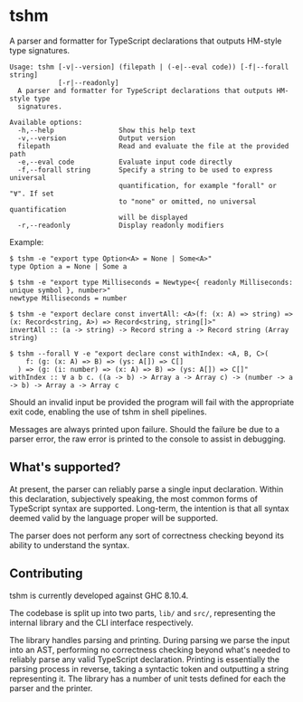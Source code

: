 # tshm

A parser and formatter for TypeScript declarations that outputs HM-style type signatures.

```
Usage: tshm [-v|--version] (filepath | (-e|--eval code)) [-f|--forall string]
            [-r|--readonly]
  A parser and formatter for TypeScript declarations that outputs HM-style type
  signatures.

Available options:
  -h,--help                Show this help text
  -v,--version             Output version
  filepath                 Read and evaluate the file at the provided path
  -e,--eval code           Evaluate input code directly
  -f,--forall string       Specify a string to be used to express universal
                           quantification, for example "forall" or "∀". If set
                           to "none" or omitted, no universal quantification
                           will be displayed
  -r,--readonly            Display readonly modifiers
```

Example:

```
$ tshm -e "export type Option<A> = None | Some<A>"
type Option a = None | Some a

$ tshm -e "export type Milliseconds = Newtype<{ readonly Milliseconds: unique symbol }, number>"
newtype Milliseconds = number

$ tshm -e "export declare const invertAll: <A>(f: (x: A) => string) => (x: Record<string, A>) => Record<string, string[]>"
invertAll :: (a -> string) -> Record string a -> Record string (Array string)

$ tshm --forall ∀ -e "export declare const withIndex: <A, B, C>(
    f: (g: (x: A) => B) => (ys: A[]) => C[]
  ) => (g: (i: number) => (x: A) => B) => (ys: A[]) => C[]"
withIndex :: ∀ a b c. ((a -> b) -> Array a -> Array c) -> (number -> a -> b) -> Array a -> Array c
```

Should an invalid input be provided the program will fail with the appropriate exit code, enabling the use of tshm in shell pipelines.

Messages are always printed upon failure. Should the failure be due to a parser error, the raw error is printed to the console to assist in debugging.

## What's supported?

At present, the parser can reliably parse a single input declaration. Within this declaration, subjectively speaking, the most common forms of TypeScript syntax are supported. Long-term, the intention is that all syntax deemed valid by the language proper will be supported.

The parser does not perform any sort of correctness checking beyond its ability to understand the syntax.

## Contributing

tshm is currently developed against GHC 8.10.4.

The codebase is split up into two parts, `lib/` and `src/`, representing the internal library and the CLI interface respectively.

The library handles parsing and printing. During parsing we parse the input into an AST, performing no correctness checking beyond what's needed to reliably parse any valid TypeScript declaration. Printing is essentially the parsing process in reverse, taking a syntactic token and outputting a string representing it. The library has a number of unit tests defined for each the parser and the printer.

